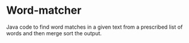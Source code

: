 # Word-matcher
Java code to find word matches in a given text from a prescribed list of words and then merge sort the output. 
